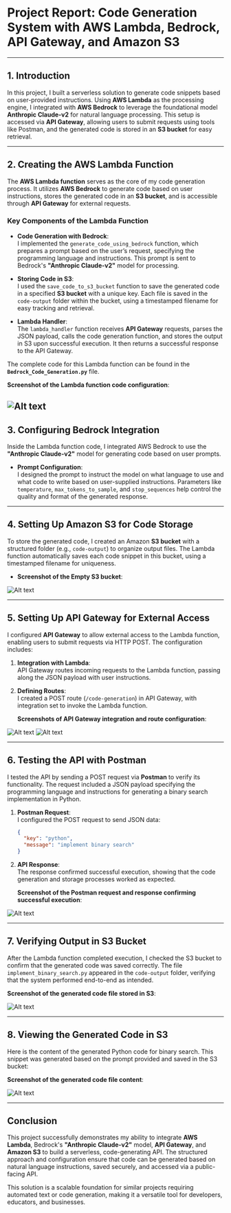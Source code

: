 # Project Report: Code Generation System with AWS Lambda, Bedrock, API Gateway, and Amazon S3

---

## 1. Introduction

In this project, I built a serverless solution to generate code snippets based on user-provided instructions. Using **AWS Lambda** as the processing engine, I integrated with **AWS Bedrock** to leverage the foundational model **Anthropic Claude-v2** for natural language processing. This setup is accessed via **API Gateway**, allowing users to submit requests using tools like Postman, and the generated code is stored in an **S3 bucket** for easy retrieval.

---

## 2. **Creating the AWS Lambda Function**

The **AWS Lambda function** serves as the core of my code generation process. It utilizes **AWS Bedrock** to generate code based on user instructions, stores the generated code in an **S3 bucket**, and is accessible through **API Gateway** for external requests.

### Key Components of the Lambda Function

- **Code Generation with Bedrock**:  
  I implemented the `generate_code_using_bedrock` function, which prepares a prompt based on the user’s request, specifying the programming language and instructions. This prompt is sent to Bedrock's **"Anthropic Claude-v2"** model for processing.

- **Storing Code in S3**:  
  I used the `save_code_to_s3_bucket` function to save the generated code in a specified **S3 bucket** with a unique key. Each file is saved in the `code-output` folder within the bucket, using a timestamped filename for easy tracking and retrieval.

- **Lambda Handler**:  
  The `lambda_handler` function receives **API Gateway** requests, parses the JSON payload, calls the code generation function, and stores the output in S3 upon successful execution. It then returns a successful response to the API Gateway.

The complete code for this Lambda function can be found in the **`Bedrock_Code_Generation.py`** file.

**Screenshot of the Lambda function code configuration**:  

![Alt text](<https://github.com/RhythmAhir/AWS_Bedrock_Code_Generation_Project/blob/main/Screenshots/1.%20Lambda%20Function.png>)
---

## 3. Configuring Bedrock Integration

Inside the Lambda function code, I integrated AWS Bedrock to use the **"Anthropic Claude-v2"** model for generating code based on user prompts.

- **Prompt Configuration**:  
  I designed the prompt to instruct the model on what language to use and what code to write based on user-supplied instructions. Parameters like `temperature`, `max_tokens_to_sample`, and `stop_sequences` help control the quality and format of the generated response.

---

## 4. Setting Up Amazon S3 for Code Storage

To store the generated code, I created an Amazon **S3 bucket** with a structured folder (e.g., `code-output`) to organize output files. The Lambda function automatically saves each code snippet in this bucket, using a timestamped filename for uniqueness.

- **Screenshot of the Empty S3 bucket**:
  
![Alt text](<https://github.com/RhythmAhir/AWS_Bedrock_Code_Generation_Project/blob/main/Screenshots/2.%20S3%20Bucket%20Created.png>)

---

## 5. Setting Up API Gateway for External Access

I configured **API Gateway** to allow external access to the Lambda function, enabling users to submit requests via HTTP POST. The configuration includes:

1. **Integration with Lambda**:  
   API Gateway routes incoming requests to the Lambda function, passing along the JSON payload with user instructions.

2. **Defining Routes**:  
   I created a POST route (`/code-generation`) in API Gateway, with integration set to invoke the Lambda function.

   **Screenshots of API Gateway integration and route configuration**:
    
![Alt text](<https://github.com/RhythmAhir/AWS_Bedrock_Code_Generation_Project/blob/main/Screenshots/3.%20API%20Gateway%20Integration%20with%20Lambda%20Function.png>)
![Alt text](<https://github.com/RhythmAhir/AWS_Bedrock_Code_Generation_Project/blob/main/Screenshots/4.%20API%20Gateway%20POST%20Route.png>)

---

## 6. Testing the API with Postman

I tested the API by sending a POST request via **Postman** to verify its functionality. The request included a JSON payload specifying the programming language and instructions for generating a binary search implementation in Python.

1. **Postman Request**:  
   I configured the POST request to send JSON data:
   ```json
   {
     "key": "python",
     "message": "implement binary search"
   }
   ```

2. **API Response**:  
   The response confirmed successful execution, showing that the code generation and storage processes worked as expected.

   **Screenshot of the Postman request and response confirming successful execution**:
   
![Alt text](<https://github.com/RhythmAhir/AWS_Bedrock_Code_Generation_Project/blob/main/Screenshots/5.%20API%20Calling%20Using%20POSTMAN.png>)

---

## 7. Verifying Output in S3 Bucket

After the Lambda function completed execution, I checked the S3 bucket to confirm that the generated code was saved correctly. The file `implement_binary_search.py` appeared in the `code-output` folder, verifying that the system performed end-to-end as intended.

**Screenshot of the generated code file stored in S3**:  

![Alt text](<https://github.com/RhythmAhir/AWS_Bedrock_Code_Generation_Project/blob/main/Screenshots/6.%20S3%20Output%20file.png>)

---

## 8. Viewing the Generated Code in S3

Here is the content of the generated Python code for binary search. This snippet was generated based on the prompt provided and saved in the S3 bucket:

**Screenshot of the generated code file content**:  

![Alt text](<https://github.com/RhythmAhir/AWS_Bedrock_Code_Generation_Project/blob/main/Screenshots/7.%20Output%20Code.jpg>)

---

## Conclusion

This project successfully demonstrates my ability to integrate **AWS Lambda**, Bedrock's **"Anthropic Claude-v2"** model, **API Gateway**, and **Amazon S3** to build a serverless, code-generating API. The structured approach and configuration ensure that code can be generated based on natural language instructions, saved securely, and accessed via a public-facing API.

This solution is a scalable foundation for similar projects requiring automated text or code generation, making it a versatile tool for developers, educators, and businesses.
